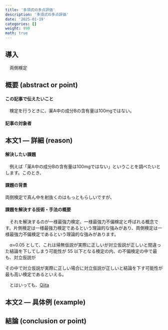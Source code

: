 ```yaml
---
title: '多項式の多点評価'
description: '多項式の多点評価'
date: '2025-01-19'
categories: []
weight: 999
math: true
---
```


## 導入

　両側検定

## 概要 (abstract or point)

#### この記事で伝えたいこと

　検定を行うときに、薬A中の成分Bの含有量は100mgではない。

#### 記事の対象者

## 本文1 ― 詳細 (reason)

#### 解決したい課題

　例えば「薬A中の成分Bの含有量は100mgではない」ということを調べたいとします。このとき、

#### 課題の背景

両側検定で真ん中を射抜くのはもっともらしいですが、

#### 課題を解決する技術・手法の概要

　それを解決するのが一様最強力検定、一様最強力不偏検定と呼ばれる概念です。片側検定は一様最強力検定であるという理論的な強みがあり、両側検定は一様最強力不偏検定であるという理論的な強みがあります。

　α=0.05 として、これは帰無仮説が実際に正しいが対立仮説が正しいと間違った結論を下してしまう可能性が 55 以下となる検定の内、の不偏検定の中で最も、対立仮説が

その中で対立仮説が実際に正しい場合に対立仮説が正しいと結論を下す可能性が最も高い検定であるといえる。

　とはいっても、[Qiita](http://localhost:1313/wiki/数理モデル/一様最強力不偏検定/)

## 本文2 ― 具体例 (example)

## 結論 (conclusion or point)